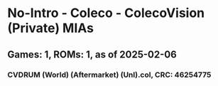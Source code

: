# No-Intro - Coleco - ColecoVision (Private) MIAs
## Games: 1, ROMs: 1, as of 2025-02-06
### CVDRUM (World) (Aftermarket) (Unl).col, CRC: 46254775
